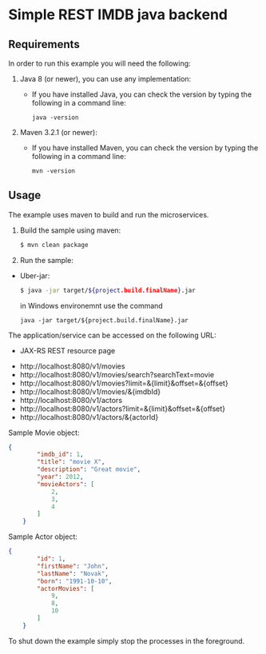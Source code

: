 # Simple REST IMDB java backend

## Requirements

In order to run this example you will need the following:

1. Java 8 (or newer), you can use any implementation:
    * If you have installed Java, you can check the version by typing the following in a command line:
        
        ```
        java -version
        ```

2. Maven 3.2.1 (or newer):
    * If you have installed Maven, you can check the version by typing the following in a command line:
        
        ```
        mvn -version
        ```

## Usage

The example uses maven to build and run the microservices.

1. Build the sample using maven:

    ```bash
    $ mvn clean package
    ```

2. Run the sample:
* Uber-jar:

    ```bash
    $ java -jar target/${project.build.finalName}.jar
    ```
    
    in Windows environemnt use the command
    ```batch
    java -jar target/${project.build.finalName}.jar
    ```
    
The application/service can be accessed on the following URL:
* JAX-RS REST resource page 
- http://localhost:8080/v1/movies
- http://localhost:8080/v1/movies/search?searchText=movie
- http://localhost:8080/v1/movies?limit=&{limit}&offset=&{offset}
- http://localhost:8080/v1/movies/&{imdbId}
- http://localhost:8080/v1/actors
- http://localhost:8080/v1/actors?limit=&{limit}&offset=&{offset}
- http://localhost:8080/v1/actors/&{actorId}

Sample Movie object:
```json
{
        "imdb_id": 1,
        "title": "movie X",
        "description": "Great movie",
        "year": 2012,
        "movieActors": [
            2,
            3,
            4
        ]
    }
```

Sample Actor object:

```json
{
        "id": 1,
        "firstName": "John",
        "lastName": "Novak",
        "born": "1991-10-10",
        "actorMovies": [
            9,
            8,
            10
        ]
    }
```
							

To shut down the example simply stop the processes in the foreground.
